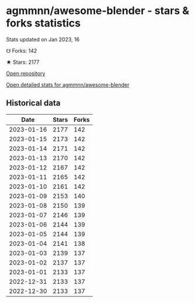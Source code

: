 # agmmnn/awesome-blender - stars & forks statistics

Stats updated on Jan 2023, 16

☋ Forks: 142

★ Stars: 2177

[Open repository](https://github.com/agmmnn/awesome-blender)

[Open detailed stats for agmmnn/awesome-blender](https://reviewgithub.com/rep/agmmnn/awesome-blender)

## Historical data
| Date | Stars | Forks |
|------|-------|-------|
| 2023-01-16 | 2177 | 142 | 
| 2023-01-15 | 2173 | 142 | 
| 2023-01-14 | 2171 | 142 | 
| 2023-01-13 | 2170 | 142 | 
| 2023-01-12 | 2167 | 142 | 
| 2023-01-11 | 2165 | 142 | 
| 2023-01-10 | 2161 | 142 | 
| 2023-01-09 | 2153 | 140 | 
| 2023-01-08 | 2150 | 139 | 
| 2023-01-07 | 2146 | 139 | 
| 2023-01-06 | 2144 | 139 | 
| 2023-01-05 | 2144 | 139 | 
| 2023-01-04 | 2141 | 138 | 
| 2023-01-03 | 2139 | 137 | 
| 2023-01-02 | 2137 | 137 | 
| 2023-01-01 | 2133 | 137 | 
| 2022-12-31 | 2133 | 137 | 
| 2022-12-30 | 2133 | 137 | 

